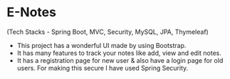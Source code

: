 # E-Notes
(Tech Stacks - Spring Boot, MVC, Security, MySQL, JPA, Thymeleaf)
* This project has a wonderful UI made by using Bootstrap.
* It has many features to track your notes like add, view and edit notes.
* It has a registration page for new user & also have a login page for old users. For making this secure I have used Spring Security.
 
